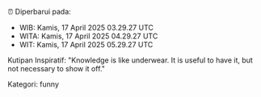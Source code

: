 ⏰ Diperbarui pada:
- WIB: Kamis, 17 April 2025 03.29.27 UTC
- WITA: Kamis, 17 April 2025 04.29.27 UTC
- WIT: Kamis, 17 April 2025 05.29.27 UTC

Kutipan Inspiratif:
"Knowledge is like underwear. It is useful to have it, but not necessary to show it off."


Kategori: funny

